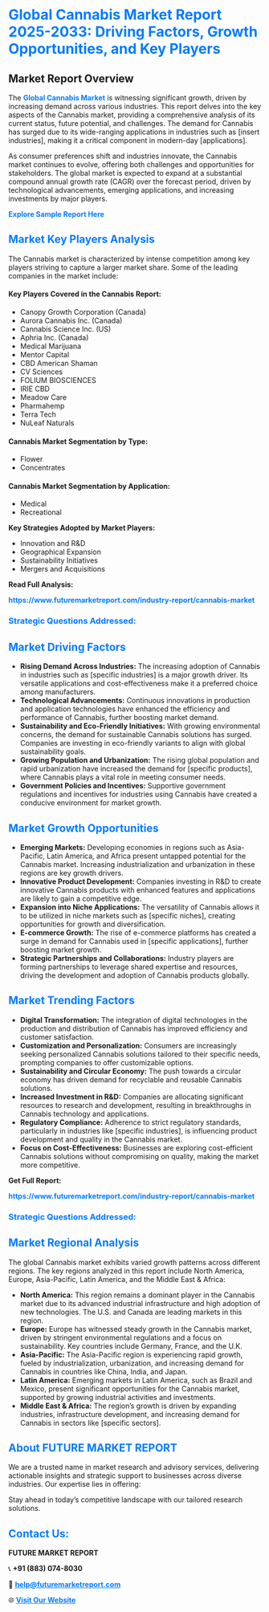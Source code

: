 <h1 style="color: #007BFF;">Global Cannabis Market Report 2025-2033: Driving Factors, Growth Opportunities, and Key Players</h1>

<section id="overview">
<h2>Market Report Overview</h2>
<p>The <a href="https://www.futuremarketreport.com/industry-report/cannabis-market" style="color: #007BFF; text-decoration: none;"><strong>Global Cannabis Market</strong></a> is witnessing significant growth, driven by increasing demand across various industries. This report delves into the key aspects of the Cannabis market, providing a comprehensive analysis of its current status, future potential, and challenges. The demand for Cannabis has surged due to its wide-ranging applications in industries such as [insert industries], making it a critical component in modern-day [applications].</p>
<p>As consumer preferences shift and industries innovate, the Cannabis market continues to evolve, offering both challenges and opportunities for stakeholders. The global market is expected to expand at a substantial compound annual growth rate (CAGR) over the forecast period, driven by technological advancements, emerging applications, and increasing investments by major players.</p>
</section>

<section id="overview">
<p><a href="https://www.futuremarketreport.com/request-sample/reportId=114158" style="color: #007BFF; text-decoration: none;"><strong>Explore Sample Report Here</strong></a></p>
</section>

<section id="key-players">
<h2 style="color: #007BFF;">Market Key Players Analysis</h2>
<p>The Cannabis market is characterized by intense competition among key players striving to capture a larger market share. Some of the leading companies in the market include:</p>
<h4>Key Players Covered in the Cannabis Report:</h4>
<ul><li>Canopy Growth Corporation (Canada)</li><li>Aurora Cannabis Inc. (Canada)</li><li>Cannabis Science Inc. (US)</li><li>Aphria Inc. (Canada)</li><li>Medical Marijuana</li><li>Mentor Capital</li><li>CBD American Shaman</li><li>CV Sciences</li><li>FOLIUM BIOSCIENCES</li><li>IRIE CBD</li><li>Meadow Care</li><li>Pharmahemp</li><li>Terra Tech</li><li>NuLeaf Naturals</li></ul>
<h4>Cannabis Market Segmentation by Type:</h4>
<ul><li>Flower</li><li>Concentrates</li></ul>

<h4>Cannabis Market Segmentation by Application:</h4>
<ul><li>Medical</li><li>Recreational</li></ul>
<p><strong>Key Strategies Adopted by Market Players:</strong></p>
<ul>
<li>Innovation and R&D</li>
<li>Geographical Expansion</li>
<li>Sustainability Initiatives</li>
<li>Mergers and Acquisitions</li>
</ul>
</section>

<section>
<p><strong>Read Full Analysis: </strong></p><a href="https://www.futuremarketreport.com/industry-report/cannabis-market" style="color: #007BFF; text-decoration: none;"><strong>https://www.futuremarketreport.com/industry-report/cannabis-market</strong></a>
<h3 style="color: #007BFF;">Strategic Questions Addressed:</h3>
</section>

<section id="driving-factors">
<h2 style="color: #007BFF;">Market Driving Factors</h2>
<ul>
<li><strong>Rising Demand Across Industries:</strong> The increasing adoption of Cannabis in industries such as [specific industries] is a major growth driver. Its versatile applications and cost-effectiveness make it a preferred choice among manufacturers.</li>
<li><strong>Technological Advancements:</strong> Continuous innovations in production and application technologies have enhanced the efficiency and performance of Cannabis, further boosting market demand.</li>
<li><strong>Sustainability and Eco-Friendly Initiatives:</strong> With growing environmental concerns, the demand for sustainable Cannabis solutions has surged. Companies are investing in eco-friendly variants to align with global sustainability goals.</li>
<li><strong>Growing Population and Urbanization:</strong> The rising global population and rapid urbanization have increased the demand for [specific products], where Cannabis plays a vital role in meeting consumer needs.</li>
<li><strong>Government Policies and Incentives:</strong> Supportive government regulations and incentives for industries using Cannabis have created a conducive environment for market growth.</li>
</ul>
</section>

<section id="growth-opportunities">
<h2 style="color: #007BFF;">Market Growth Opportunities</h2>
<ul>
<li><strong>Emerging Markets:</strong> Developing economies in regions such as Asia-Pacific, Latin America, and Africa present untapped potential for the Cannabis market. Increasing industrialization and urbanization in these regions are key growth drivers.</li>
<li><strong>Innovative Product Development:</strong> Companies investing in R&D to create innovative Cannabis products with enhanced features and applications are likely to gain a competitive edge.</li>
<li><strong>Expansion into Niche Applications:</strong> The versatility of Cannabis allows it to be utilized in niche markets such as [specific niches], creating opportunities for growth and diversification.</li>
<li><strong>E-commerce Growth:</strong> The rise of e-commerce platforms has created a surge in demand for Cannabis used in [specific applications], further boosting market growth.</li>
<li><strong>Strategic Partnerships and Collaborations:</strong> Industry players are forming partnerships to leverage shared expertise and resources, driving the development and adoption of Cannabis products globally.</li>
</ul>
</section>

<section id="trending-factors">
<h2 style="color: #007BFF;">Market Trending Factors</h2>
<ul>
<li><strong>Digital Transformation:</strong> The integration of digital technologies in the production and distribution of Cannabis has improved efficiency and customer satisfaction.</li>
<li><strong>Customization and Personalization:</strong> Consumers are increasingly seeking personalized Cannabis solutions tailored to their specific needs, prompting companies to offer customizable options.</li>
<li><strong>Sustainability and Circular Economy:</strong> The push towards a circular economy has driven demand for recyclable and reusable Cannabis solutions.</li>
<li><strong>Increased Investment in R&D:</strong> Companies are allocating significant resources to research and development, resulting in breakthroughs in Cannabis technology and applications.</li>
<li><strong>Regulatory Compliance:</strong> Adherence to strict regulatory standards, particularly in industries like [specific industries], is influencing product development and quality in the Cannabis market.</li>
<li><strong>Focus on Cost-Effectiveness:</strong> Businesses are exploring cost-efficient Cannabis solutions without compromising on quality, making the market more competitive.</li>
</ul>
</section>

<section>
<p><strong>Get Full Report: </strong></p><a href="https://www.futuremarketreport.com/industry-report/cannabis-market" style="color: #007BFF; text-decoration: none;"><strong>https://www.futuremarketreport.com/industry-report/cannabis-market</strong></a>
<h3 style="color: #007BFF;">Strategic Questions Addressed:</h3>
</section>


<section id="regional-analysis">
<h2 style="color: #007BFF;">Market Regional Analysis</h2>
<p>The global Cannabis market exhibits varied growth patterns across different regions. The key regions analyzed in this report include North America, Europe, Asia-Pacific, Latin America, and the Middle East & Africa:</p>
<ul>
<li><strong>North America:</strong> This region remains a dominant player in the Cannabis market due to its advanced industrial infrastructure and high adoption of new technologies. The U.S. and Canada are leading markets in this region.</li>
<li><strong>Europe:</strong> Europe has witnessed steady growth in the Cannabis market, driven by stringent environmental regulations and a focus on sustainability. Key countries include Germany, France, and the U.K.</li>
<li><strong>Asia-Pacific:</strong> The Asia-Pacific region is experiencing rapid growth, fueled by industrialization, urbanization, and increasing demand for Cannabis in countries like China, India, and Japan.</li>
<li><strong>Latin America:</strong> Emerging markets in Latin America, such as Brazil and Mexico, present significant opportunities for the Cannabis market, supported by growing industrial activities and investments.</li>
<li><strong>Middle East & Africa:</strong> The region’s growth is driven by expanding industries, infrastructure development, and increasing demand for Cannabis in sectors like [specific sectors].</li>
</ul>
</section>

<footer>
<h2 style="color: #007BFF;">About FUTURE MARKET REPORT</h2>
<p>We are a trusted name in market research and advisory services, delivering actionable insights and strategic support to businesses across diverse industries. Our expertise lies in offering:</p>

<p>Stay ahead in today’s competitive landscape with our tailored research solutions.</p>

<h2 style="color: #007BFF;">Contact Us:</h2>
<p><strong>FUTURE MARKET REPORT</strong></p>
<p>📞 <strong>+91 (883) 074-8030</strong></p>
<p>📧 <strong><a href="mailto:help@futuremarketreport.com" style="color: #007BFF;">help@futuremarketreport.com</a></strong></p>
<p>🌐 <strong><a href="https://www.futuremarketreport.com/" style="color: #007BFF;">Visit Our Website</a></strong></p>
</footer>